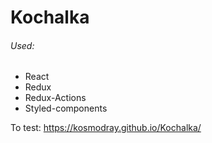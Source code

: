 Kochalka
=====================
###### Used:
* React
* Redux
* Redux-Actions
* Styled-components

To test: https://kosmodray.github.io/Kochalka/
